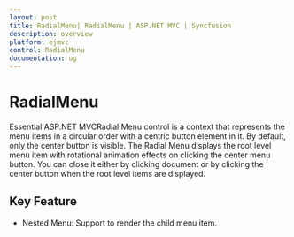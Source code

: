```yaml
---
layout: post
title: RadialMenu| RadialMenu | ASP.NET MVC | Syncfusion
description: overview
platform: ejmvc
control: RadialMenu
documentation: ug
---
```


# RadialMenu

Essential ASP.NET MVCRadial Menu control is a context that represents the menu items in a circular order with a centric button element in it. By default, only the center button is visible. The Radial Menu displays the root level menu item with rotational animation effects on clicking the center menu button. You can close it either by clicking document or by clicking the center button when the root level items are displayed.

## Key Feature

* Nested Menu: Support to render the child menu item.
